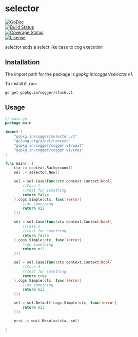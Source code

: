 # selector 

[![GoDoc](https://godoc.org/github.com/cogger/selector?status.png)](http://godoc.org/github.com/cogger/selector)  
[![Build Status](https://travis-ci.org/cogger/selector.svg?branch=master)](https://travis-ci.org/cogger/selector)  
[![Coverage Status](https://coveralls.io/repos/cogger/selector/badge.svg?branch=master)](https://coveralls.io/r/cogger/selector?branch=master)  
[![License](http://img.shields.io/:license-apache-blue.svg)](http://www.apache.org/licenses/LICENSE-2.0.html)

selector adds a select like case to cog execution

## Installation

The import path for the package is *gopkg.in/cogger/selector.v1*.

To install it, run:

    go get gopkg.in/cogger/stash.v1

## Usage
~~~ go
// main.go
package main

import (
	"gopkg.in/cogger/selector.v1"
	"golang.org/x/net/context"
	"gopkg.in/cogger/cogger.v1/wait"
	"gopkg.in/cogger/cogger.v1/cogs"
)

func main() {
	ctx := context.Background()
	sel := selector.New()

	sel = sel.Case(func(ctx context.Context)bool{
		//Case 1
		//test for something
		return false
	},cogs.Simple(ctx, func()error{
		//do something
		return nil
	}))

	sel = sel.Case(func(ctx context.Context)bool{
		//Case 2
		//test for something
		return false
	},cogs.Simple(ctx, func()error{
		//do something
		return nil
	}))

	sel = sel.Case(func(ctx context.Context)bool{
		//Case 3
		//test for something
		return true
	},cogs.Simple(ctx, func()error{
		//do something
		return nil
	}))

	sel = sel.Default(cogs.Simple(ctx, func()error{
		return nil
	}))

	errs := wait.Resolve(ctx, sel)
	
}

~~~


